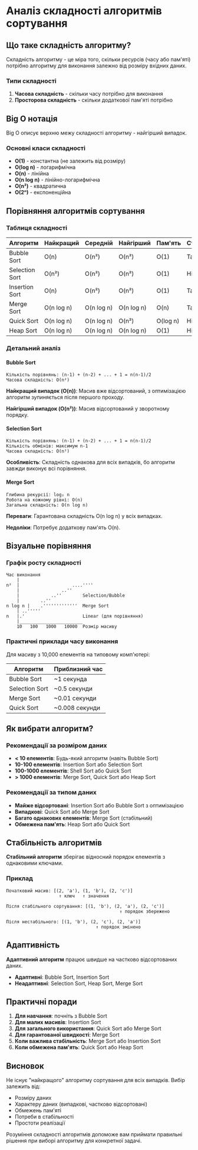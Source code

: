 # Аналіз складності алгоритмів сортування

## Що таке складність алгоритму?

Складність алгоритму - це міра того, скільки ресурсів (часу або пам'яті) потрібно алгоритму для виконання залежно від розміру вхідних даних.

### Типи складності

1. **Часова складність** - скільки часу потрібно для виконання
2. **Просторова складність** - скільки додаткової пам'яті потрібно

## Big O нотація

Big O описує верхню межу складності алгоритму - найгірший випадок.

### Основні класи складності

- **O(1)** - константна (не залежить від розміру)
- **O(log n)** - логарифмічна
- **O(n)** - лінійна
- **O(n log n)** - лінійно-логарифмічна
- **O(n²)** - квадратична
- **O(2ⁿ)** - експоненційна

## Порівняння алгоритмів сортування

### Таблиця складності

| Алгоритм | Найкращий | Середній | Найгірший | Пам'ять | Стабільний |
|----------|-----------|----------|-----------|---------|------------|
| Bubble Sort | O(n) | O(n²) | O(n²) | O(1) | Так |
| Selection Sort | O(n²) | O(n²) | O(n²) | O(1) | Ні |
| Insertion Sort | O(n) | O(n²) | O(n²) | O(1) | Так |
| Merge Sort | O(n log n) | O(n log n) | O(n log n) | O(n) | Так |
| Quick Sort | O(n log n) | O(n log n) | O(n²) | O(log n) | Ні |
| Heap Sort | O(n log n) | O(n log n) | O(n log n) | O(1) | Ні |

### Детальний аналіз

#### Bubble Sort
```
Кількість порівнянь: (n-1) + (n-2) + ... + 1 = n(n-1)/2
Часова складність: O(n²)
```

**Найкращий випадок (O(n))**: Масив вже відсортований, з оптимізацією алгоритм зупиняється після першого проходу.

**Найгірший випадок (O(n²))**: Масив відсортований у зворотному порядку.

#### Selection Sort
```
Кількість порівнянь: (n-1) + (n-2) + ... + 1 = n(n-1)/2
Кількість обмінів: максимум n-1
Часова складність: O(n²)
```

**Особливість**: Складність однакова для всіх випадків, бо алгоритм завжди виконує всі порівняння.

#### Merge Sort
```
Глибина рекурсії: log₂ n
Робота на кожному рівні: O(n)
Загальна складність: O(n log n)
```

**Переваги**: Гарантована складність O(n log n) у всіх випадках.

**Недоліки**: Потребує додаткову пам'ять O(n).

## Візуальне порівняння

### Графік росту складності

```
Час виконання
    |
n²  |                    ....''''
    |                ..''    
    |            ..''        Selection/Bubble
    |        ..''            
n log n |    .'''''''''''''  Merge Sort
    | ..'''''
n   |.'                      Linear (для порівняння)
    |________________________
    10   100   1000   10000  Розмір масиву
```

### Практичні приклади часу виконання

Для масиву з 10,000 елементів на типовому комп'ютері:

| Алгоритм | Приблизний час |
|----------|----------------|
| Bubble Sort | ~1 секунда |
| Selection Sort | ~0.5 секунди |
| Merge Sort | ~0.01 секунди |
| Quick Sort | ~0.008 секунди |

## Як вибрати алгоритм?

### Рекомендації за розміром даних

- **< 10 елементів**: Будь-який алгоритм (навіть Bubble Sort)
- **10-100 елементів**: Insertion Sort або Selection Sort
- **100-1000 елементів**: Shell Sort або Quick Sort
- **> 1000 елементів**: Merge Sort, Quick Sort або Heap Sort

### Рекомендації за типом даних

- **Майже відсортовані**: Insertion Sort або Bubble Sort з оптимізацією
- **Випадкові**: Quick Sort або Merge Sort
- **Багато однакових елементів**: Merge Sort (стабільний)
- **Обмежена пам'ять**: Heap Sort або Quick Sort

## Стабільність алгоритмів

**Стабільний алгоритм** зберігає відносний порядок елементів з однаковими ключами.

### Приклад
```
Початковий масив: [(2, 'a'), (1, 'b'), (2, 'c')]
                    ↑ ключ   ↑ значення

Після стабільного сортування: [(1, 'b'), (2, 'a'), (2, 'c')]
                                           ↑ порядок збережено

Після нестабільного: [(1, 'b'), (2, 'c'), (2, 'a')]
                                  ↑ порядок змінено
```

## Адаптивність

**Адаптивний алгоритм** працює швидше на частково відсортованих даних.

- **Адаптивні**: Bubble Sort, Insertion Sort
- **Неадаптивні**: Selection Sort, Heap Sort, Merge Sort

## Практичні поради

1. **Для навчання**: почніть з Bubble Sort
2. **Для малих масивів**: Insertion Sort
3. **Для загального використання**: Quick Sort або Merge Sort
4. **Для гарантованої швидкості**: Merge Sort
5. **Коли важлива стабільність**: Merge Sort або Insertion Sort
6. **Коли обмежена пам'ять**: Quick Sort або Heap Sort

## Висновок

Не існує "найкращого" алгоритму сортування для всіх випадків. Вибір залежить від:
- Розміру даних
- Характеру даних (випадкові, частково відсортовані)
- Обмежень пам'яті
- Потреби в стабільності
- Простоти реалізації

Розуміння складності алгоритмів допоможе вам приймати правильні рішення при виборі алгоритму для конкретної задачі.